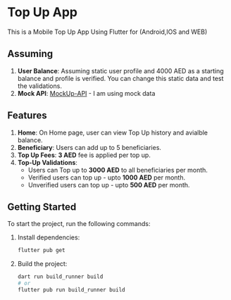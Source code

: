 # Top Up App

This is a Mobile Top Up App Using Flutter for (Android,IOS and WEB)

## Assuming
1. **User Balance**: Assuming static user profile and 4000 AED as a starting balance and profile is verified. You can change this static data and test the validations.
2. **Mock API**: [MockUp-API](https://mockapi.io/) - I am using mock data 


## Features
1. **Home**: On Home page, user can view Top Up history and avialble balance.
2. **Beneficiary**: Users can add up to 5 beneficiaries.
3. **Top Up Fees**: **3 AED** fee is applied per top up.
4. **Top-Up Validations**:
   - Users can Top up to **3000 AED** to all beneficiaries per month.
   - Verified users can top up - upto **1000 AED** per month.
   - Unverified users can top up - upto **500 AED** per month.




## Getting Started

To start the project, run the following commands:

1. Install dependencies:
   ```bash
   flutter pub get
   ```

2. Build the project:
   ```bash
   dart run build_runner build
   # or
   flutter pub run build_runner build
   ```



